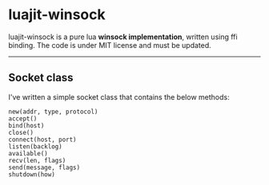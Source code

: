 luajit-winsock
=

luajit-winsock is a pure lua **winsock implementation**, written using ffi binding.
The code is under MIT license and must be updated.

---

Socket class
-
I've written a simple socket class that contains the below methods:

    new(addr, type, protocol)
    accept()
    bind(host)
    close()
    connect(host, port)
    listen(backlog)
    available()
    recv(len, flags)
    send(message, flags)
    shutdown(how)
